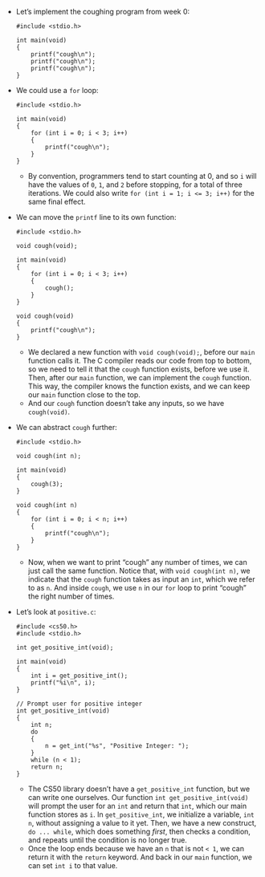 - Let’s implement the coughing program from week 0:

      #include <stdio.h>

      int main(void)
      {
          printf("cough\n");
          printf("cough\n");
          printf("cough\n");
      }

- We could use a `for` loop:

      #include <stdio.h>

      int main(void)
      {
          for (int i = 0; i < 3; i++)
          {
              printf("cough\n");
          }
      }

  - By convention, programmers tend to start counting at 0, and so `i` will have the values of `0`, `1`, and `2` before stopping, for a total of three iterations. We could also write `for (int i = 1; i <= 3; i++)` for the same final effect.

- We can move the `printf` line to its own function:

      #include <stdio.h>

      void cough(void);

      int main(void)
      {
          for (int i = 0; i < 3; i++)
          {
              cough();
          }
      }

      void cough(void)
      {
          printf("cough\n");
      }

  - We declared a new function with `void cough(void);`, before our `main` function calls it. The C compiler reads our code from top to bottom, so we need to tell it that the `cough` function exists, before we use it. Then, after our `main` function, we can implement the `cough` function. This way, the compiler knows the function exists, and we can keep our `main` function close to the top.
  - And our `cough` function doesn’t take any inputs, so we have `cough(void)`.

- We can abstract `cough` further:

      #include <stdio.h>

      void cough(int n);

      int main(void)
      {
          cough(3);
      }

      void cough(int n)
      {
          for (int i = 0; i < n; i++)
          {
              printf("cough\n");
          }
      }

  - Now, when we want to print “cough” any number of times, we can just call the same function. Notice that, with `void cough(int n)`, we indicate that the `cough` function takes as input an `int`, which we refer to as `n`. And inside `cough`, we use `n` in our `for` loop to print “cough” the right number of times.

- Let’s look at `positive.c`:

      #include <cs50.h>
      #include <stdio.h>

      int get_positive_int(void);

      int main(void)
      {
          int i = get_positive_int();
          printf("%i\n", i);
      }

      // Prompt user for positive integer
      int get_positive_int(void)
      {
          int n;
          do
          {
              n = get_int("%s", "Positive Integer: ");
          }
          while (n < 1);
          return n;
      }

  - The CS50 library doesn’t have a `get_positive_int` function, but we can write one ourselves. Our function `int get_positive_int(void)` will prompt the user for an `int` and return that `int`, which our main function stores as `i`. In `get_positive_int`, we initialize a variable, `int n`, without assigning a value to it yet. Then, we have a new construct, `do ... while`, which does something _first_, then checks a condition, and repeats until the condition is no longer true.
  - Once the loop ends because we have an `n` that is not `< 1`, we can return it with the `return` keyword. And back in our `main` function, we can set `int i` to that value.
